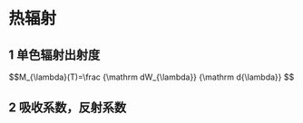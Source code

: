 # 热辐射
## 1 单色辐射出射度
$$M_{\lambda}(T)=\frac {\mathrm  dW_{\lambda}} {\mathrm d{\lambda}} $$
## 2 吸收系数，反射系数

